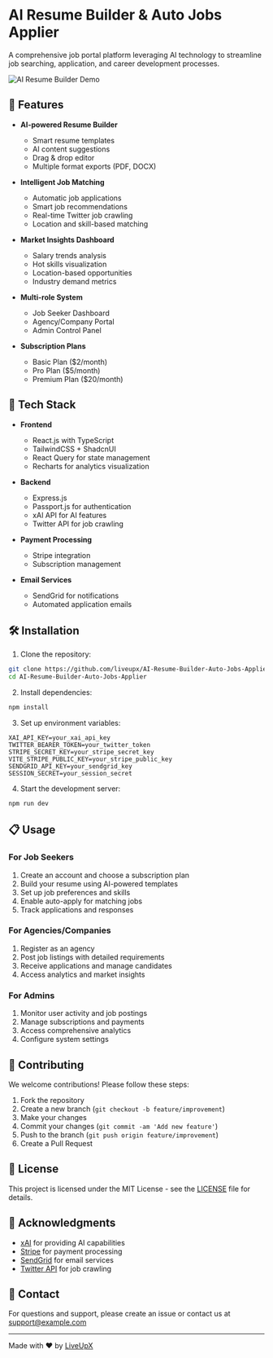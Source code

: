 # AI Resume Builder & Auto Jobs Applier

A comprehensive job portal platform leveraging AI technology to streamline job searching, application, and career development processes.

![AI Resume Builder Demo](attached_assets/demo.gif)

## 🌟 Features

- **AI-powered Resume Builder**
  - Smart resume templates
  - AI content suggestions
  - Drag & drop editor
  - Multiple format exports (PDF, DOCX)

- **Intelligent Job Matching**
  - Automatic job applications
  - Smart job recommendations
  - Real-time Twitter job crawling
  - Location and skill-based matching

- **Market Insights Dashboard**
  - Salary trends analysis
  - Hot skills visualization
  - Location-based opportunities
  - Industry demand metrics

- **Multi-role System**
  - Job Seeker Dashboard
  - Agency/Company Portal
  - Admin Control Panel

- **Subscription Plans**
  - Basic Plan ($2/month)
  - Pro Plan ($5/month)
  - Premium Plan ($20/month)

## 🚀 Tech Stack

- **Frontend**
  - React.js with TypeScript
  - TailwindCSS + ShadcnUI
  - React Query for state management
  - Recharts for analytics visualization

- **Backend**
  - Express.js
  - Passport.js for authentication
  - xAI API for AI features
  - Twitter API for job crawling

- **Payment Processing**
  - Stripe integration
  - Subscription management

- **Email Services**
  - SendGrid for notifications
  - Automated application emails

## 🛠️ Installation

1. Clone the repository:
```bash
git clone https://github.com/liveupx/AI-Resume-Builder-Auto-Jobs-Applier.git
cd AI-Resume-Builder-Auto-Jobs-Applier
```

2. Install dependencies:
```bash
npm install
```

3. Set up environment variables:
```env
XAI_API_KEY=your_xai_api_key
TWITTER_BEARER_TOKEN=your_twitter_token
STRIPE_SECRET_KEY=your_stripe_secret_key
VITE_STRIPE_PUBLIC_KEY=your_stripe_public_key
SENDGRID_API_KEY=your_sendgrid_key
SESSION_SECRET=your_session_secret
```

4. Start the development server:
```bash
npm run dev
```

## 📋 Usage

### For Job Seekers

1. Create an account and choose a subscription plan
2. Build your resume using AI-powered templates
3. Set up job preferences and skills
4. Enable auto-apply for matching jobs
5. Track applications and responses

### For Agencies/Companies

1. Register as an agency
2. Post job listings with detailed requirements
3. Receive applications and manage candidates
4. Access analytics and market insights

### For Admins

1. Monitor user activity and job postings
2. Manage subscriptions and payments
3. Access comprehensive analytics
4. Configure system settings

## 🤝 Contributing

We welcome contributions! Please follow these steps:

1. Fork the repository
2. Create a new branch (`git checkout -b feature/improvement`)
3. Make your changes
4. Commit your changes (`git commit -am 'Add new feature'`)
5. Push to the branch (`git push origin feature/improvement`)
6. Create a Pull Request

## 📜 License

This project is licensed under the MIT License - see the [LICENSE](LICENSE) file for details.

## 🙏 Acknowledgments

- [xAI](https://x.ai) for providing AI capabilities
- [Stripe](https://stripe.com) for payment processing
- [SendGrid](https://sendgrid.com) for email services
- [Twitter API](https://developer.twitter.com) for job crawling

## 📧 Contact

For questions and support, please create an issue or contact us at support@example.com

---

Made with ❤️ by [LiveUpX](https://github.com/liveupx)
